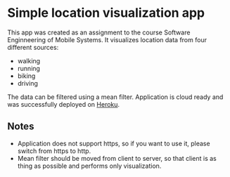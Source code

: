 # Simple location visualization app

This app was created as an assignment to the course Software Enginneering of Mobile Systems.
It visualizes location data from four different sources:
* walking
* running
* biking
* driving

The data can be filtered using a mean filter. Application is cloud ready and was successfully deployed on [Heroku]("https://heroku.com/").

## Notes
* Application does not support https, so if you want to use it, please switch from https to http.
* Mean filter should be moved from client to server, so that client is as thing as possible and performs only visualization.
